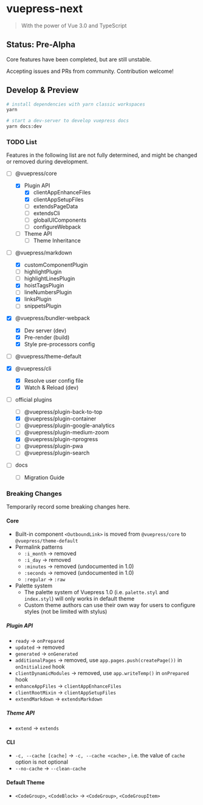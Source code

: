 # vuepress-next

> With the power of Vue 3.0 and TypeScript

## Status: Pre-Alpha

Core features have been completed, but are still unstable.

Accepting issues and PRs from community. Contribution welcome!

## Develop & Preview

```sh
# install dependencies with yarn classic workspaces
yarn

# start a dev-server to develop vuepress docs
yarn docs:dev
```

### TODO List

Features in the following list are not fully determined, and might be changed or removed during development.

- [ ] @vuepress/core

  - [x] Plugin API
    - [x] clientAppEnhanceFiles
    - [x] clientAppSetupFiles
    - [ ] extendsPageData
    - [ ] extendsCli
    - [ ] globalUIComponents
    - [ ] configureWebpack
  - [ ] Theme API
    - [ ] Theme Inheritance

- [ ] @vuepress/markdown

  - [x] customComponentPlugin
  - [ ] highlightPlugin
  - [ ] highlightLinesPlugin
  - [x] hoistTagsPlugin
  - [ ] lineNumbersPlugin
  - [x] linksPlugin
  - [ ] snippetsPlugin

- [x] @vuepress/bundler-webpack

  - [x] Dev server (dev)
  - [x] Pre-render (build)
  - [x] Style pre-processors config

- [ ] @vuepress/theme-default

- [x] @vuepress/cli

  - [x] Resolve user config file
  - [x] Watch & Reload (dev)

- [ ] official plugins

  - [ ] @vuepress/plugin-back-to-top
  - [x] @vuepress/plugin-container
  - [ ] @vuepress/plugin-google-analytics
  - [ ] @vuepress/plugin-medium-zoom
  - [x] @vuepress/plugin-nprogress
  - [ ] @vuepress/plugin-pwa
  - [ ] @vuepress/plugin-search

- [ ] docs
  - [ ] Migration Guide

### Breaking Changes

Temporarily record some breaking changes here.

#### Core

- Built-in component `<OutboundLink>` is moved from `@vuepress/core` to `@vuepress/theme-default`
- Permalink patterns
  - `:i_month` -> removed
  - `:i_day` -> removed
  - `:minutes` -> removed (undocumented in 1.0)
  - `:seconds` -> removed (undocumented in 1.0)
  - `:regular` -> `:raw`
- Palette system
  - The palette system of Vuepress 1.0 (i.e. `palette.styl` and `index.styl`) will only works in default theme
  - Custom theme authors can use their own way for users to configure styles (not be limited with stylus)

##### Plugin API

- `ready` -> `onPrepared`
- `updated` -> removed
- `generated` -> `onGenerated`
- `additionalPages` -> removed, use `app.pages.push(createPage())` in `onInitialized` hook
- `clientDynamicModules` -> removed, use `app.writeTemp()` in `onPrepared` hook
- `enhanceAppFiles` -> `clientAppEnhanceFiles`
- `clientRootMixin` -> `clientAppSetupFiles`
- `extendMarkdown` -> `extendsMarkdown`

##### Theme API

- `extend` -> `extends`

#### CLI

- `-c, --cache [cache]` -> `-c, --cache <cache>` , i.e. the value of `cache` option is not optional
- `--no-cache` -> `--clean-cache`

#### Default Theme

- `<CodeGroup>`, `<CodeBlock>` -> `<CodeGroup>`, `<CodeGroupItem>`
